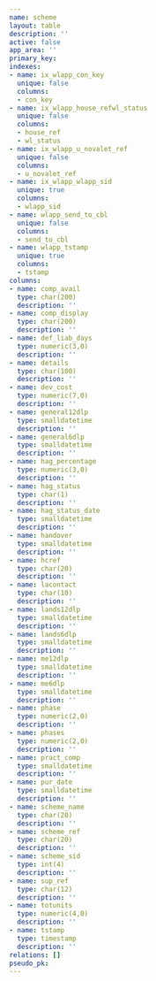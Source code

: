 ```yaml
---
name: scheme
layout: table
description: ''
active: false
app_area: ''
primary_key: 
indexes:
- name: ix_wlapp_con_key
  unique: false
  columns:
  - con_key
- name: ix_wlapp_house_refwl_status
  unique: false
  columns:
  - house_ref
  - wl_status
- name: ix_wlapp_u_novalet_ref
  unique: false
  columns:
  - u_novalet_ref
- name: ix_wlapp_wlapp_sid
  unique: true
  columns:
  - wlapp_sid
- name: wlapp_send_to_cbl
  unique: false
  columns:
  - send_to_cbl
- name: wlapp_tstamp
  unique: true
  columns:
  - tstamp
columns:
- name: comp_avail
  type: char(200)
  description: ''
- name: comp_display
  type: char(200)
  description: ''
- name: def_liab_days
  type: numeric(3,0)
  description: ''
- name: details
  type: char(100)
  description: ''
- name: dev_cost
  type: numeric(7,0)
  description: ''
- name: general12dlp
  type: smalldatetime
  description: ''
- name: general6dlp
  type: smalldatetime
  description: ''
- name: hag_percentage
  type: numeric(3,0)
  description: ''
- name: hag_status
  type: char(1)
  description: ''
- name: hag_status_date
  type: smalldatetime
  description: ''
- name: handover
  type: smalldatetime
  description: ''
- name: hcref
  type: char(20)
  description: ''
- name: lacontact
  type: char(10)
  description: ''
- name: lands12dlp
  type: smalldatetime
  description: ''
- name: lands6dlp
  type: smalldatetime
  description: ''
- name: me12dlp
  type: smalldatetime
  description: ''
- name: me6dlp
  type: smalldatetime
  description: ''
- name: phase
  type: numeric(2,0)
  description: ''
- name: phases
  type: numeric(2,0)
  description: ''
- name: pract_comp
  type: smalldatetime
  description: ''
- name: pur_date
  type: smalldatetime
  description: ''
- name: scheme_name
  type: char(20)
  description: ''
- name: scheme_ref
  type: char(20)
  description: ''
- name: scheme_sid
  type: int(4)
  description: ''
- name: sup_ref
  type: char(12)
  description: ''
- name: totunits
  type: numeric(4,0)
  description: ''
- name: tstamp
  type: timestamp
  description: ''
relations: []
pseudo_pk: 
---
```


